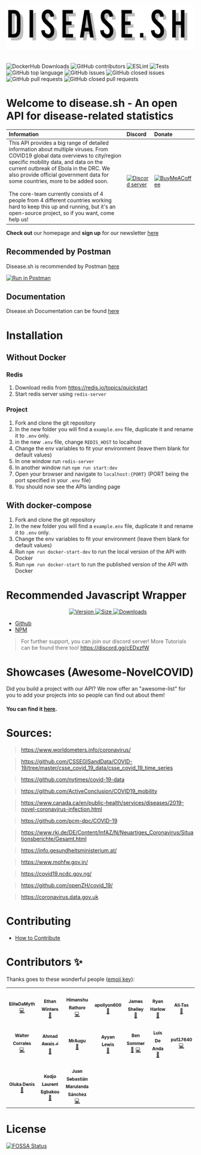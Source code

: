 ![Logo](./public/assets/img/icon-long.png)
<br><br>

![DockerHub Downloads](https://img.shields.io/docker/pulls/novelcovid/novelcovid-api?style=for-the-badge)
![GitHub contributors](https://img.shields.io/github/contributors-anon/disease-sh/api?style=for-the-badge)
![ESLint](https://img.shields.io/github/workflow/status/disease-sh/API/Eslint?label=ESLint&style=for-the-badge)
![Tests](https://img.shields.io/github/workflow/status/disease-sh/API/Unittest?label=Tests&style=for-the-badge)
![GitHub top language](https://img.shields.io/github/languages/top/disease-sh/api?style=for-the-badge)
![GitHub issues](https://img.shields.io/github/issues/disease-sh/api?style=for-the-badge)
![GitHub closed issues](https://img.shields.io/github/issues-closed/disease-sh/api?style=for-the-badge)
![GitHub pull requests](https://img.shields.io/github/issues-pr/disease-sh/api?style=for-the-badge)
![GitHub closed pull requests](https://img.shields.io/github/issues-pr-closed/disease-sh/api?style=for-the-badge)

# Welcome to disease.sh - An open API for disease-related statistics

| Information | Discord | Donate |
|:------------|:---------|:-------|
| This API provides a big range of detailed information about multiple viruses. From COVID19 global data overviews to city/region specific mobility data, and data on the current outbreak of Ebola in the DRC. We also provide official government data for some countries, more to be added soon.<br><br>The core-team currently consists of 4 people from 4 different countries working hard to keep this up and running, but it's an open-source project, so if you want, come help us!| [![Discord server](https://external-content.duckduckgo.com/iu/?u=https%3A%2F%2Fimg.icons8.com%2Fcolor%2F2x%2Fdiscord-logo.png&f=1&nofb=1)](https://discord.gg/cEDxzfW) | [![BuyMeACoffee](https://www.buymeacoffee.com/assets/img/guidelines/logo-mark-1.svg)](https://www.buymeacoffee.com/covidapi/shop) |

**Check out** our homepage and **sign up** for our newsletter [here](https://disease.sh/)

## Recommended by Postman
Disease.sh is recommended by Postman [here](https://covid-19-apis.postman.com/)

[![Run in Postman](https://run-beta.pstmn.io/button.svg)](https://app.getpostman.com/run-collection/11144369-e27366d6-7699-46f4-b58e-2b2b2e637be5-Szf6Z9B3)

## Documentation
Disease.sh Documentation can be found [here](https://disease.sh/docs/)

# Installation

## Without Docker

### Redis
1. Download redis from https://redis.io/topics/quickstart
2. Start redis server using `redis-server`

### Project
1. Fork and clone the git repository
2. In the new folder you will find a `example.env` file, duplicate it and rename it to `.env` only.
3. in the new `.env` file, change `REDIS_HOST` to localhost
4. Change the env variables to fit your environment (leave them blank for default values)
6. In one window run `redis-server`
7. In another window run `npm run start:dev`
8. Open your browser and navigate to `localhost:{PORT}` (PORT being the port specified in your `.env` file)
9. You should now see the APIs landing page

## With docker-compose
1. Fork and clone the git repository
2. In the new folder you will find a `example.env` file, duplicate it and rename it to `.env` only.
3. Change the env variables to fit your environment (leave them blank for default values)
4. Run `npm run docker-start-dev` to run the local version of the API with Docker
5. Run `npm run docker-start` to run the published version of the API with Docker

# Recommended Javascript Wrapper
<dir align ="center">
<a href="https://www.npmjs.com/package/novelcovid">
    <img src="https://img.shields.io/npm/v/novelcovid?logo=npm&style=for-the-badge" alt="Version">
</a>
<a href="https://www.npmjs.com/package/novelcovid">
	<img src="https://img.shields.io/bundlephobia/min/novelcovid?color=red&label=SIZE&logo=npm&style=for-the-badge", alt="Size">
</a>
<a href="https://www.npmjs.com/package/novelcovid">
<img src="https://img.shields.io/npm/dw/novelcovid?logo=npm&style=for-the-badge", alt="Downloads">
</a>
</dir>

- [Github](https://github.com/novelcovid/node-api)
- [NPM](https://npmjs.com/novelcovid)

> For further support, you can join our discord server! More Tutorials can be found there too!
> https://discord.gg/cEDxzfW

# Showcases (Awesome-NovelCOVID)

Did you build a project with our API? We now offer an "awesome-list" for you to add your projects into so people can find out about them!

#### You can find it <a href="https://github.com/puf17640/awesome-novelcovid">here</a>.

# Sources:
> https://www.worldometers.info/coronavirus/

> https://github.com/CSSEGISandData/COVID-19/tree/master/csse_covid_19_data/csse_covid_19_time_series

> https://github.com/nytimes/covid-19-data

> https://github.com/ActiveConclusion/COVID19_mobility

> https://www.canada.ca/en/public-health/services/diseases/2019-novel-coronavirus-infection.html

> https://github.com/pcm-dpc/COVID-19

> https://www.rki.de/DE/Content/InfAZ/N/Neuartiges_Coronavirus/Situationsberichte/Gesamt.html

> https://info.gesundheitsministerium.at/

> https://www.mohfw.gov.in/

> https://covid19.ncdc.gov.ng/

> https://github.com/openZH/covid_19/

> https://coronavirus.data.gov.uk

# Contributing
- [How to Contribute](./CONTRIBUTING.md)

# Contributors ✨

Thanks goes to these wonderful people ([emoji key](https://allcontributors.org/docs/en/emoji-key)):

<!-- ALL-CONTRIBUTORS-LIST:START - Do not remove or modify this section -->
<!-- prettier-ignore-start -->
<!-- markdownlint-disable -->
<table>
  <tr>
    <td align="center"><a href="https://github.com/EliteDaMyth"><img src="https://avatars2.githubusercontent.com/u/28687771?v=4" width="100px;" alt=""/><br /><sub><b>EliteDaMyth</b></sub></a><br /><a href="https://github.com/disease-sh/api/commits?author=EliteDaMyth" title="Code">💻</a></td>
    <td align="center"><a href="https://github.com/ebwinters"><img src="https://avatars0.githubusercontent.com/u/4297028?v=4" width="100px;" alt=""/><br /><sub><b>Ethan Winters</b></sub></a><br /><a href="https://github.com/disease-sh/api/issues?q=author%3Aebwinters" title="Bug reports">🐛</a></td>
    <td align="center"><a href="https://github.com/himanshu2406"><img src="https://avatars2.githubusercontent.com/u/37951606?v=4" width="100px;" alt=""/><br /><sub><b>Himanshu Rathore</b></sub></a><br /><a href="https://github.com/disease-sh/api/commits?author=himanshu2406" title="Code">💻</a></td>
    <td align="center"><a href="https://404discord.xyz/"><img src="https://avatars0.githubusercontent.com/u/41652412?v=4" width="100px;" alt=""/><br /><sub><b>apollyon600</b></sub></a><br /><a href="https://github.com/disease-sh/api/commits?author=apollyon600" title="Documentation">📖</a></td>
    <td align="center"><a href="https://jshelley.uk"><img src="https://avatars0.githubusercontent.com/u/22616014?v=4" width="100px;" alt=""/><br /><sub><b>James Shelley</b></sub></a><br /><a href="https://github.com/disease-sh/api/pulls?q=is%3Apr+reviewed-by%3AJamesShelley" title="Reviewed Pull Requests">👀</a></td>
    <td align="center"><a href="http://RyanHarlow.com"><img src="https://avatars2.githubusercontent.com/u/42226213?v=4" width="100px;" alt=""/><br /><sub><b>Ryan Harlow</b></sub></a><br /><a href="https://github.com/disease-sh/api/issues?q=author%3ARyanHarlow" title="Bug reports">🐛</a></td>
    <td align="center"><a href="https://github.com/alitas"><img src="https://avatars1.githubusercontent.com/u/1144691?v=4" width="100px;" alt=""/><br /><sub><b>Ali Tas</b></sub></a><br /><a href="https://github.com/disease-sh/api/issues?q=author%3Aalitas" title="Bug reports">🐛</a></td>
  </tr>
  <tr>
    <td align="center"><a href="https://github.com/buster95"><img src="https://avatars0.githubusercontent.com/u/15637669?v=4" width="100px;" alt=""/><br /><sub><b>Walter Corrales</b></sub></a><br /><a href="https://github.com/disease-sh/api/commits?author=buster95" title="Code">💻</a></td>
    <td align="center"><a href="https://AhmadAwais.com"><img src="https://avatars1.githubusercontent.com/u/960133?v=4" width="100px;" alt=""/><br /><sub><b>Ahmad Awais ⚡️</b></sub></a><br /><a href="https://github.com/disease-sh/api/commits?author=ahmadawais" title="Documentation">📖</a></td>
    <td align="center"><a href="https://discord.gg/rk7cVyk"><img src="https://avatars1.githubusercontent.com/u/39545629?v=4" width="100px;" alt=""/><br /><sub><b>MrAugu</b></sub></a><br /><a href="https://github.com/disease-sh/api/issues?q=author%3AMrAugu" title="Bug reports">🐛</a></td>
    <td align="center"><a href="http://chroventer.github.io"><img src="https://avatars2.githubusercontent.com/u/34645569?v=4" width="100px;" alt=""/><br /><sub><b>Ayyan Lewis</b></sub></a><br /><a href="https://github.com/disease-sh/api/issues?q=author%3Achroventer" title="Bug reports">🐛</a></td>
    <td align="center"><a href="http://bensommer.co.uk"><img src="https://avatars0.githubusercontent.com/u/39101651?v=4" width="100px;" alt=""/><br /><sub><b>Ben Sommer</b></sub></a><br /><a href="https://github.com/disease-sh/api/issues?q=author%3Abenjamin-sommer" title="Bug reports">🐛</a> <a href="https://github.com/disease-sh/api/commits?author=benjamin-sommer" title="Code">💻</a></td>
    <td align="center"><a href="https://github.com/nibble-4bits"><img src="https://avatars1.githubusercontent.com/u/38052706?v=4" width="100px;" alt=""/><br /><sub><b>Luis De Anda</b></sub></a><br /><a href="https://github.com/disease-sh/api/commits?author=nibble-4bits" title="Documentation">📖</a></td>
    <td align="center"><a href="https://coviddetail.com"><img src="https://avatars0.githubusercontent.com/u/17516174?v=4" width="100px;" alt=""/><br /><sub><b>puf17640</b></sub></a><br /><a href="https://github.com/disease-sh/api/commits?author=puf17640" title="Code">💻</a></td>
  </tr>
  <tr>
    <td align="center"><a href="http://olukadeno@gmail.com"><img src="https://avatars1.githubusercontent.com/u/37341054?v=4" width="100px;" alt=""/><br /><sub><b>Oluka Denis</b></sub></a><br /><a href="https://github.com/disease-sh/api/issues?q=author%3AOlukaDenis" title="Bug reports">🐛</a></td>
    <td align="center"><a href="https://lioncoding.com"><img src="https://avatars0.githubusercontent.com/u/26142591?v=4" width="100px;" alt=""/><br /><sub><b>Kodjo Laurent Egbakou</b></sub></a><br /><a href="https://github.com/disease-sh/api/commits?author=egbakou" title="Documentation">📖</a></td>
    <td align="center"><a href="https://github.com/jsebastianms1"><img src="https://avatars3.githubusercontent.com/u/22509688?v=4" width="100px;" alt=""/><br /><sub><b>Juan Sebastián Marulanda Sánchez</b></sub></a><br /><a href="https://github.com/disease-sh/api/commits?author=jsebastianms1" title="Code">💻</a></td>
  </tr>
</table>

<!-- markdownlint-enable -->
<!-- prettier-ignore-end -->
<!-- ALL-CONTRIBUTORS-LIST:END -->

# License
[![FOSSA Status](https://app.fossa.io/api/projects/git%2Bgithub.com%2FNovelCOVID%2FAPI.svg?type=large)](https://app.fossa.io/projects/git%2Bgithub.com%2FNovelCOVID%2FAPI?ref=badge_large)

